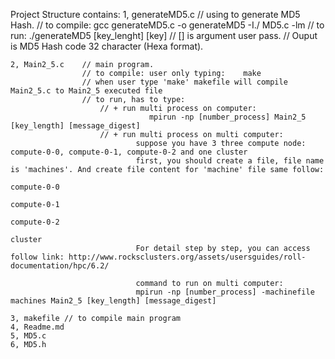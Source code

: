 Project Structure contains: 
    1, generateMD5.c  // using to generate MD5 Hash. 
                    // to compile: gcc generateMD5.c -o generateMD5 -I./ MD5.c -lm
                    // to run: ./generateMD5 [key_lenght] [key]
                    // [] is argument user pass.
                    // Ouput is MD5 Hash code 32 character (Hexa format).

    2, Main2_5.c    // main program. 
                    // to compile: user only typing:    make
                    // when user type 'make' makefile will compile Main2_5.c to Main2_5 executed file
                    // to run, has to type: 
                        // + run multi process on computer: 
                                   mpirun -np [number_process] Main2_5 [key_length] [message_digest]
                        // + run multi process on multi computer: 
                                suppose you have 3 three compute node: compute-0-0, compute-0-1, compute-0-2 and one cluster
                                first, you should create a file, file name is 'machines'. And create file content for 'machine' file same follow: 
                                                                                compute-0-0
                                                                                compute-0-1
                                                                                compute-0-2
                                                                                cluster
                                For detail step by step, you can access follow link: http://www.rocksclusters.org/assets/usersguides/roll-documentation/hpc/6.2/

                                command to run on multi computer:
                                mpirun -np [number_process] -machinefile machines Main2_5 [key_length] [message_digest]

    3, makefile // to compile main program
    4, Readme.md
    5, MD5.c
    6, MD5.h    


                             